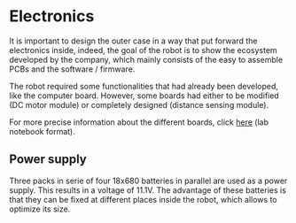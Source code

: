 # Electronics

It is important to design the outer case in a way that put forward the electronics inside, indeed, the goal of the robot is to show the ecosystem developed by the company, which mainly consists of the easy to assemble PCBs and the software / firmware.

The robot required some functionalities that had already been developed, like the computer board. However, some boards had either to be modified (DC motor module) or completely designed (distance sensing module).

For more precise information about the different boards, click [here](./docs/pcb/pcb.md) (lab notebook format).

## Power supply

Three packs in serie of four 18x680 batteries in parallel are used as a power supply. This results in a voltage of 11.1V. The advantage of these batteries is that they can be fixed at different places inside the robot, which allows to optimize its size.
